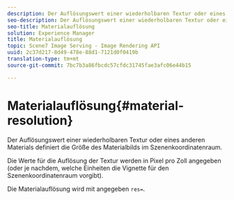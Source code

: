 ```yaml
---
description: Der Auflösungswert einer wiederholbaren Textur oder eines anderen Materials definiert die Größe des Materialbilds im Szenenkoordinatenraum.
seo-description: Der Auflösungswert einer wiederholbaren Textur oder eines anderen Materials definiert die Größe des Materialbilds im Szenenkoordinatenraum.
seo-title: Materialauflösung
solution: Experience Manager
title: Materialauflösung
topic: Scene7 Image Serving - Image Rendering API
uuid: 2c37d217-8d49-478e-88d1-7121d0f0419b
translation-type: tm+mt
source-git-commit: 7bc7b3a86fbcdc57cfdc31745fae3afc06e44b15

---
```



# Materialauflösung{#material-resolution}

Der Auflösungswert einer wiederholbaren Textur oder eines anderen Materials definiert die Größe des Materialbilds im Szenenkoordinatenraum.

Die Werte für die Auflösung der Textur werden in Pixel pro Zoll angegeben (oder je nachdem, welche Einheiten die Vignette für den Szenenkoordinatenraum vorgibt).

Die Materialauflösung wird mit angegeben `res=`.
